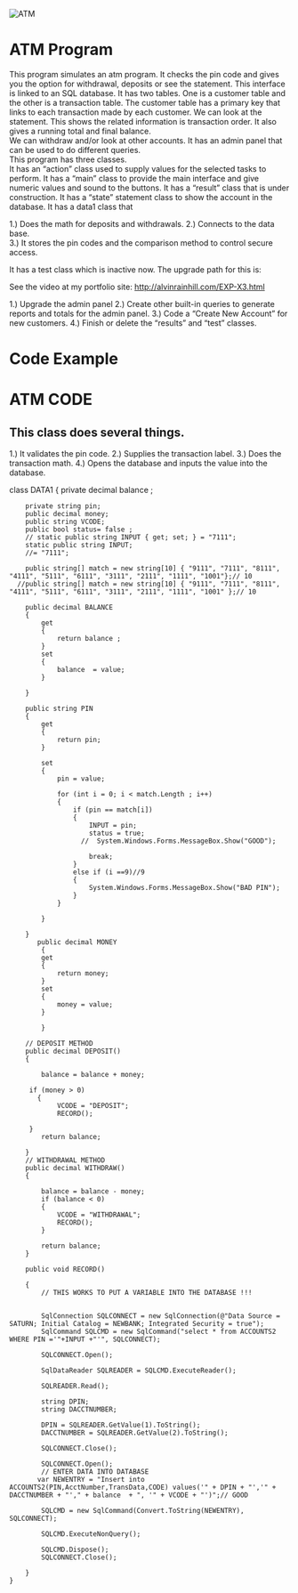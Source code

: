 
![ATM](https://github.com/alvinhill/PROJECTS/assets/132315899/bfcc84d9-b951-4fd1-9ac1-84da5267e742)
# ATM Program

This program simulates an atm program.  It checks the pin code and gives you the option for withdrawal, deposits or see the statement.
This interface is linked to an SQL database.  It has two tables.  One is a customer table and the other is a transaction table.  The customer table has a primary key that links to each transaction made by each customer.
We can look at the statement.  This shows the related information is transaction order.  It also gives a running total and final balance.  
We can withdraw and/or look at other accounts.
It has an admin panel that can be used to do different queries.  
This program has three classes.  
It has an “action” class used to supply values for the selected tasks to perform.
It has a “main” class to provide the main interface and give numeric values and sound to the buttons.
It has a “result” class that is under construction.
It has a “state” statement class to show the account in the database.
It has a data1 class that 

1.)	Does the math for deposits and withdrawals.
2.)	 Connects to the data base.   
3.)	It stores the pin codes and the comparison method to control secure access.

It has a test class which is inactive now.
The upgrade path for this is:

See the video at my portfolio site:  http://alvinrainhill.com/EXP-X3.html

1.)	Upgrade the admin panel
2.)	Create other built-in queries to generate reports and totals for the admin panel.
3.)	Code a “Create New Account” for new customers.
4.)	Finish or delete the “results” and “test” classes.

# Code Example

# ATM CODE
## This class does several things.

1.)	It validates the pin code.
2.)	Supplies the transaction label.
3.)	Does the transaction math.
4.)	Opens the database and inputs the value into the database.

 class DATA1
    {
        private decimal balance ;

        private string pin;
        public decimal money;
        public string VCODE;
        public bool status= false ;
        // static public string INPUT { get; set; } = "7111";
        static public string INPUT;
        //= "7111";

        public string[] match = new string[10] { "9111", "7111", "8111", "4111", "5111", "6111", "3111", "2111", "1111", "1001"};// 10
      //public string[] match = new string[10] { "9111", "7111", "8111", "4111", "5111", "6111", "3111", "2111", "1111", "1001" };// 10

        public decimal BALANCE
        {
            get
            {
                return balance ;
            }
            set
            {
                balance  = value;
            }

        }

        public string PIN
        {
            get
            {
                return pin;
            }

            set
            {
                pin = value;

                for (int i = 0; i < match.Length ; i++)
                {
                    if (pin == match[i])
                    {
                        INPUT = pin;
                        status = true;
                      //  System.Windows.Forms.MessageBox.Show("GOOD");
                        
                        break;
                    }
                    else if (i ==9)//9
                    {
                        System.Windows.Forms.MessageBox.Show("BAD PIN");
                    }
                }
               
            }

        }
           public decimal MONEY
            {
            get
            {
                return money;
            }
            set
            {
                money = value;
            }

            }

        // DEPOSIT METHOD
        public decimal DEPOSIT()
        {
           
            balance = balance + money;

         if (money > 0)
           {
                VCODE = "DEPOSIT";
                RECORD();
                
         }
            return balance;

        }
        // WITHDRAWAL METHOD
        public decimal WITHDRAW()
        {
           
            balance = balance - money;
            if (balance < 0)
            {
                VCODE = "WITHDRAWAL";
                RECORD();
            }
            
            return balance;
        }
      
        public void RECORD()

        {
            // THIS WORKS TO PUT A VARIABLE INTO THE DATABASE !!!
           

            SqlConnection SQLCONNECT = new SqlConnection(@"Data Source = SATURN; Initial Catalog = NEWBANK; Integrated Security = true");
            SqlCommand SQLCMD = new SqlCommand("select * from ACCOUNTS2 WHERE PIN ='"+INPUT +"'", SQLCONNECT);

            SQLCONNECT.Open();

            SqlDataReader SQLREADER = SQLCMD.ExecuteReader();
         
            SQLREADER.Read();

            string DPIN;
            string DACCTNUMBER;
        
            DPIN = SQLREADER.GetValue(1).ToString();
            DACCTNUMBER = SQLREADER.GetValue(2).ToString();

            SQLCONNECT.Close();
          
            SQLCONNECT.Open();
            // ENTER DATA INTO DATABASE
           var NEWENTRY = "Insert into ACCOUNTS2(PIN,AcctNumber,TransData,CODE) values('" + DPIN + "','" + DACCTNUMBER + "'," + balance  + ", '" + VCODE + "')";// GOOD

            SQLCMD = new SqlCommand(Convert.ToString(NEWENTRY), SQLCONNECT);

            SQLCMD.ExecuteNonQuery();

            SQLCMD.Dispose();
            SQLCONNECT.Close();
             
        }
    }
